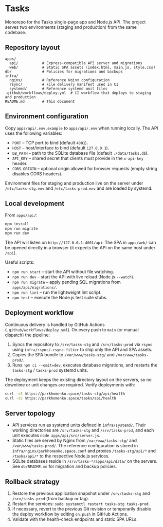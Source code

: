 # Tasks

Monorepo for the Tasks single-page app and Node.js API. The project serves two environments (staging and production) from the same codebase.

## Repository layout

```
apps/
  api/           # Express-compatible API server and migrations
  web/           # Static SPA assets (index.html, main.js, style.css)
db/              # Policies for migrations and backups
infra/
  nginx/         # Reference Nginx configuration
  rsync/         # File delivery manifest used in CI
  systemd/       # Reference systemd unit files
.github/workflows/deploy.yml  # CI workflow that deploys to staging and production
README.md        # This document
```

## Environment configuration

Copy `apps/api/.env.example` to `apps/api/.env` when running locally. The API uses the following variables:

- `PORT` – TCP port to bind (default `4001`).
- `HOST` – host/interface to bind (default `127.0.0.1`).
- `DB_PATH` – path to the SQLite database file (default `./data/tasks.db`).
- `API_KEY` – shared secret that clients must provide in the `x-api-key` header.
- `CORS_ORIGIN` – optional origin allowed for browser requests (empty string disables CORS headers).

Environment files for staging and production live on the server under `/etc/tasks-stg.env` and `/etc/tasks-prod.env` and are loaded by systemd.

## Local development

From `apps/api/`:

```bash
npm install
npm run migrate
npm run dev
```

The API will listen on `http://127.0.0.1:4001/api`. The SPA in `apps/web/` can be opened directly in a browser (it expects the API on the same host under `/api`).

Useful scripts:

- `npm run start` – start the API without file watching.
- `npm run dev` – start the API with live reload (Node.js `--watch`).
- `npm run migrate` – apply pending SQL migrations from `apps/api/migrations/`.
- `npm run lint` – run the lightweight lint script.
- `npm test` – execute the Node.js test suite stubs.

## Deployment workflow

Continuous delivery is handled by GitHub Actions (`.github/workflows/deploy.yml`). On every push to `main` (or manual dispatch) the pipeline:

1. Syncs the repository to `/srv/tasks-stg` and `/srv/tasks-prod` via `rsync` using `infra/rsync/.rsync-filter` to ship only the API and SPA assets.
2. Copies the SPA bundle to `/var/www/tasks-stg/` and `/var/www/tasks-prod/`.
3. Runs `npm ci --omit=dev`, executes database migrations, and restarts the `tasks-stg` / `tasks-prod` systemd units.

The deployment keeps the existing directory layout on the servers, so no downtime or unit changes are required. Verify deployments with:

```bash
curl -sS https://parkhomenko.space/tasks-stg/api/health
curl -sS https://parkhomenko.space/tasks/api/health
```

## Server topology

- API services run as systemd units defined in `infra/systemd/`. Their working directories are `/srv/tasks-stg` and `/srv/tasks-prod`, and each unit executes `node apps/api/src/server.js`.
- Static files are served by Nginx from `/var/www/tasks-stg/` and `/var/www/tasks-prod/`. The reference configuration is stored in `infra/nginx/parkhomenko.space.conf` and proxies `/tasks-stg/api/*` and `/tasks/api/*` to the respective Node.js services.
- SQLite databases reside in `/srv/tasks-*/apps/api/data/` on the servers. See `db/README.md` for migration and backup policies.

## Rollback strategy

1. Restore the previous application snapshot under `/srv/tasks-stg` and `/srv/tasks-prod` (from backup or tag).
2. Restart the services: `sudo systemctl restart tasks-stg tasks-prod`.
3. If necessary, revert to the previous Git revision or temporarily disable the deploy workflow by editing `on.push` in GitHub Actions.
4. Validate with the health-check endpoints and static SPA URLs.
